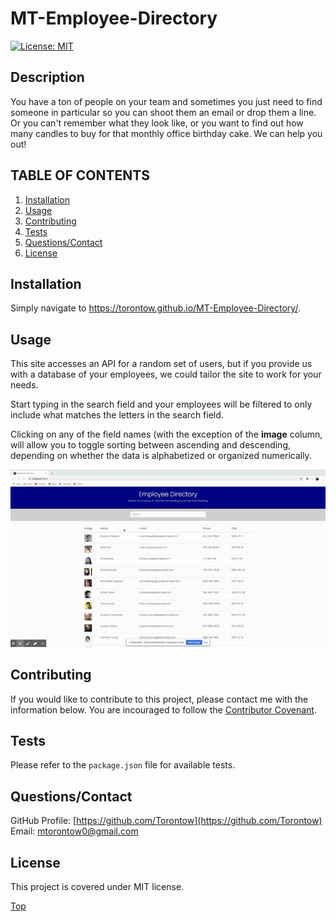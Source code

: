 # MT-Employee-Directory

[![License: MIT](https://img.shields.io/badge/License-MIT-yellow.svg)](https://opensource.org/licenses/MIT)

## Description 

You have a ton of people on your team and sometimes you just need to find someone in particular so you can shoot them an email or drop them a line. Or you can't remember what they look like, or you want to find out how many candles to buy for that monthly office birthday cake. We can help you out!

## TABLE OF CONTENTS

1. [Installation](#Installation)
2. [Usage](#Usage)
3. [Contributing](#Contributing)
4. [Tests](#Tests)
5. [Questions/Contact](#Questions/Contact)
6. [License](#License)

## Installation

Simply navigate to https://torontow.github.io/MT-Employee-Directory/.

## Usage

This site accesses an API for a random set of users, but if you provide us with a database of your employees, we could tailor the site to work for your needs.

Start typing in the search field and your employees will be filtered to only include what matches the letters in the search field.

Clicking on any of the field names (with the exception of the **image** column, will allow you to toggle sorting between ascending and descending, depending on whether the data is alphabetized or organized numerically.

![demo](./public/et-demo.gif)

## Contributing

If you would like to contribute to this project, please contact me with the information below. You are incouraged to follow the [Contributor Covenant](https://www.contributor-covenant.org/). 

## Tests

Please refer to the `package.json` file for available tests.

## Questions/Contact

GitHub Profile: [https://github.com/Torontow](https://github.com/Torontow)
Email: [mtorontow0@gmail.com](mailto:mtorontow0@gmail.com)

## License

This project is covered under MIT license.



[Top](#MT-Employee-Directory)
